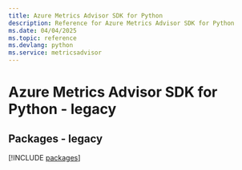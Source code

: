 ```yaml
---
title: Azure Metrics Advisor SDK for Python
description: Reference for Azure Metrics Advisor SDK for Python
ms.date: 04/04/2025
ms.topic: reference
ms.devlang: python
ms.service: metricsadvisor
---
```

# Azure Metrics Advisor SDK for Python - legacy
## Packages - legacy
[!INCLUDE [packages](metrics-advisor-index.md)]